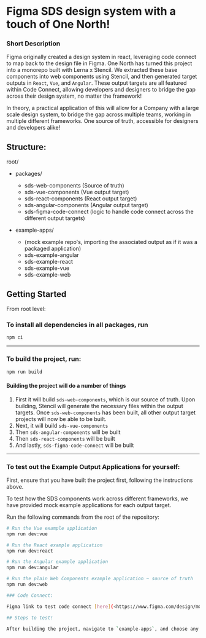 # Figma SDS design system with a touch of One North!

### Short Description

Figma originally created a design system in react, leveraging code connect to map back to the design file in Figma. One North has turned this project into a monorepo built with Lerna x Stencil. We extracted these base components into web components using Stencil, and then generated target outputs in `React`, `Vue`, and `Angular`. These output targets are all featured within Code Connect, allowing developers and designers to bridge the gap across their design system, no matter the framework!

In theory, a practical application of this will allow for a Company with a large scale design system, to bridge the gap across multiple teams, working in multiple different frameworks. One source of truth, accessible for designers and developers alike!

## Structure:

root/

- packages/

  - sds-web-components (Source of truth)
  - sds-vue-components (Vue output target)
  - sds-react-components (React output target)
  - sds-angular-components (Angular output target)
  - sds-figma-code-connect (logic to handle code connect across the different output targets)

- example-apps/
  - (mock example repo's, importing the associated output as if it was a packaged application)
  - sds-example-angular
  - sds-example-react
  - sds-example-vue
  - sds-example-web

## Getting Started

From root level:

### To install all dependencies in all packages, run

```bash
npm ci
```

---

### To build the project, run:

```bash
npm run build
```

#### Building the project will do a number of things

1. First it will build `sds-web-components`, which is our source of truth. Upon building, Stencil will generate the necessary files within the output targets. Once `sds-web-components` has been built, all other output target projects will now be able to be built.
2. Next, it will build `sds-vue-components`
3. Then `sds-angular-components` will be built
4. Then `sds-react-components` will be built
5. And lastly, `sds-figma-code-connect` will be built

---

### To test out the Example Output Applications for yourself:



First, ensure that you have built the project first, following the instructions above. 

To test how the SDS components work across different frameworks, we have provided mock example applications for each output target.

Run the following commands from the root of the repository:

```bash
# Run the Vue example application
npm run dev:vue

# Run the React example application
npm run dev:react

# Run the Angular example application
npm run dev:angular

# Run the plain Web Components example application ~ source of truth
npm run dev:web

### Code Connect:

Figma link to test code connect [here](<https://www.figma.com/design/mG9gWTcs6dZ0v0pNwKPnNK/Simple-Design-System-(Stencil-Library)?node-id=3-5&p=f&m=dev>)!

## Steps to test!

After building the project, navigate to `example-apps`, and choose any app you'd like. Ensure that you've `npm ci`'d, and then run `npm run dev`. Feel free to inspect `package.json` to check on the exact script to run.
